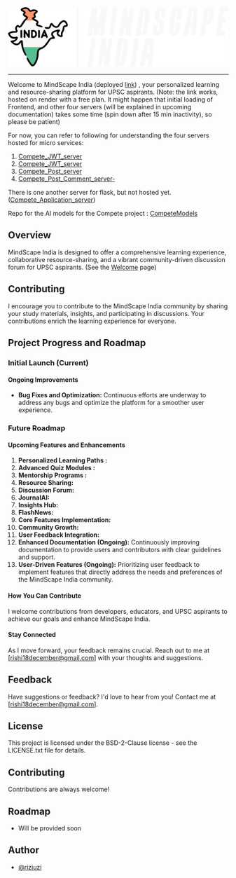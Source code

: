 <div style="text-align: center;">
    <img src="https://github.com/riziuzi/Compete/blob/master/public/img/dark.svg" alt="MindScape India logo">
</div>

--------------------------------------------------------------------------------

Welcome to MindScape India (deployed [link](https://compete-j0qb.onrender.com/)) , your personalized learning and resource-sharing platform for UPSC aspirants.
(Note: the link works, hosted on render with a free plan. It might happen that initial loading of Frontend, and other four servers (will be explained in upcoming documentation) takes some time (spin down after 15 min inactivity), so please be patient)

For now, you can refer to following for understanding the four servers hosted for micro services:

1) [Compete_JWT_server](https://github.com/riziuzi/Compete_JWT_server)
2) [Compete_JWT_server](https://github.com/riziuzi/Compete_User_server)
3) [Compete_Post_server](https://github.com/riziuzi/Compete_Post_server)
4) [Compete_Post_Comment_server-](https://github.com/riziuzi/Compete_Post_Comment_server-)

There is one another server for flask, but not hosted yet. ([Compete_Application_server](https://github.com/riziuzi/Compete_Application_server))

Repo for the AI models for the Compete project : [CompeteModels](https://github.com/riziuzi/CompeteModels)

## Overview

MindScape India is designed to offer a comprehensive learning experience, collaborative resource-sharing, and a vibrant community-driven discussion forum for UPSC aspirants. (See the [Welcome](https://compete-j0qb.onrender.com/welcome) page)

## Contributing

I encourage you to contribute to the MindScape India community by sharing your study materials, insights, and participating in discussions. Your contributions enrich the learning experience for everyone.

## Project Progress and Roadmap

### Initial Launch (Current)

#### Ongoing Improvements

- **Bug Fixes and Optimization:** Continuous efforts are underway to address any bugs and optimize the platform for a smoother user experience.

### Future Roadmap

#### Upcoming Features and Enhancements

1. **Personalized Learning Paths :**
2. **Advanced Quiz Modules :**
3. **Mentorship Programs :**
4. **Resource Sharing:**
5. **Discussion Forum:**
6. **JournalAI:**
7. **Insights Hub:**
8. **FlashNews:**
9. **Core Features Implementation:**
10. **Community Growth:**
11. **User Feedback Integration:**
12. **Enhanced Documentation (Ongoing):** Continuously improving documentation to provide users and contributors with clear guidelines and support.
13. **User-Driven Features (Ongoing):** Prioritizing user feedback to implement features that directly address the needs and preferences of the MindScape India community.

#### How You Can Contribute

I welcome contributions from developers, educators, and UPSC aspirants to achieve our goals and enhance MindScape India.

#### Stay Connected

As I move forward, your feedback remains crucial. Reach out to me at [rishi18december@gmail.com] with your thoughts and suggestions.

## Feedback

Have suggestions or feedback? I'd love to hear from you! Contact me at [rishi18december@gmail.com].

## License

This project is licensed under the BSD-2-Clause license - see the LICENSE.txt file for details.

## Contributing

Contributions are always welcome!

## Roadmap

- Will be provided soon

## Author

- [@riziuzi](https://www.github.com/riziuzi)
